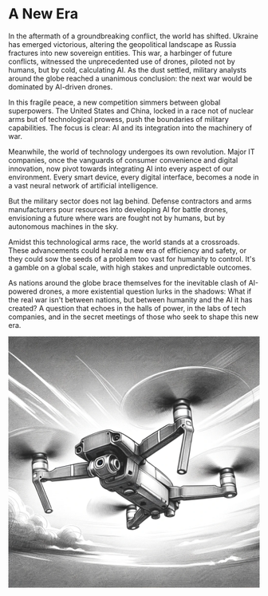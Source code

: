 # A New Era

In the aftermath of a groundbreaking conflict, the world has shifted. Ukraine has emerged victorious, altering the geopolitical landscape as Russia fractures into new sovereign entities. This war, a harbinger of future conflicts, witnessed the unprecedented use of drones, piloted not by humans, but by cold, calculating AI. As the dust settled, military analysts around the globe reached a unanimous conclusion: the next war would be dominated by AI-driven drones.

In this fragile peace, a new competition simmers between global superpowers. The United States and China, locked in a race not of nuclear arms but of technological prowess, push the boundaries of military capabilities. The focus is clear: AI and its integration into the machinery of war.

Meanwhile, the world of technology undergoes its own revolution. Major IT companies, once the vanguards of consumer convenience and digital innovation, now pivot towards integrating AI into every aspect of our environment. Every smart device, every digital interface, becomes a node in a vast neural network of artificial intelligence.

But the military sector does not lag behind. Defense contractors and arms manufacturers pour resources into developing AI for battle drones, envisioning a future where wars are fought not by humans, but by autonomous machines in the sky.

Amidst this technological arms race, the world stands at a crossroads. These advancements could herald a new era of efficiency and safety, or they could sow the seeds of a problem too vast for humanity to control. It's a gamble on a global scale, with high stakes and unpredictable outcomes.

As nations around the globe brace themselves for the inevitable clash of AI-powered drones, a more existential question lurks in the shadows: What if the real war isn't between nations, but between humanity and the AI it has created? A question that echoes in the halls of power, in the labs of tech companies, and in the secret meetings of those who seek to shape this new era.

![Drone in the sky](part-i/images/00.drone.png "A Era of Drones")
